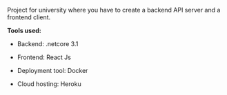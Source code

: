 Project for university where you have to create a backend API server and a frontend client.

**Tools used:**

  * Backend: .netcore 3.1
  * Frontend: React Js

  * Deployment tool: Docker
  * Cloud hosting: Heroku
